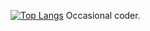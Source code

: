 [![Top Langs](https://github-readme-stats.vercel.app/api/top-langs/?username=janyris&layout=compact&theme=cobalt)](https://github.com/janyris/github-readme-stats)
Occasional coder.



